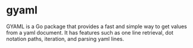 # gyaml
GYAML is a Go package that provides a fast and simple way to get values from a yaml document. It has features such as one line retrieval, dot notation paths, iteration, and parsing yaml lines.
